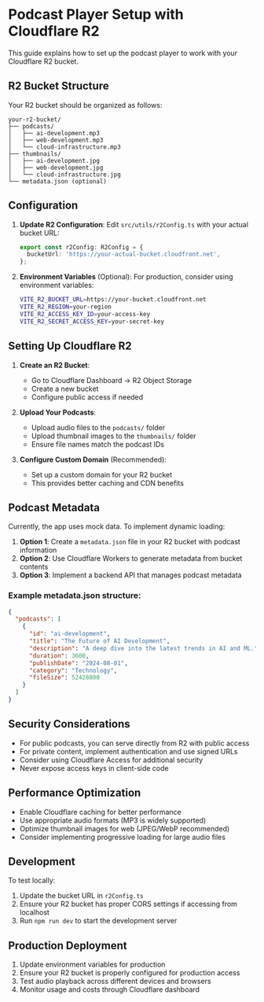 # Podcast Player Setup with Cloudflare R2

This guide explains how to set up the podcast player to work with your Cloudflare R2 bucket.

## R2 Bucket Structure

Your R2 bucket should be organized as follows:

```
your-r2-bucket/
├── podcasts/
│   ├── ai-development.mp3
│   ├── web-development.mp3
│   └── cloud-infrastructure.mp3
├── thumbnails/
│   ├── ai-development.jpg
│   ├── web-development.jpg
│   └── cloud-infrastructure.jpg
└── metadata.json (optional)
```

## Configuration

1. **Update R2 Configuration**: Edit `src/utils/r2Config.ts` with your actual bucket URL:
   ```typescript
   export const r2Config: R2Config = {
     bucketUrl: 'https://your-actual-bucket.cloudfront.net',
   };
   ```

2. **Environment Variables** (Optional): For production, consider using environment variables:
   ```bash
   VITE_R2_BUCKET_URL=https://your-bucket.cloudfront.net
   VITE_R2_REGION=your-region
   VITE_R2_ACCESS_KEY_ID=your-access-key
   VITE_R2_SECRET_ACCESS_KEY=your-secret-key
   ```

## Setting Up Cloudflare R2

1. **Create an R2 Bucket**:
   - Go to Cloudflare Dashboard → R2 Object Storage
   - Create a new bucket
   - Configure public access if needed

2. **Upload Your Podcasts**:
   - Upload audio files to the `podcasts/` folder
   - Upload thumbnail images to the `thumbnails/` folder
   - Ensure file names match the podcast IDs

3. **Configure Custom Domain** (Recommended):
   - Set up a custom domain for your R2 bucket
   - This provides better caching and CDN benefits

## Podcast Metadata

Currently, the app uses mock data. To implement dynamic loading:

1. **Option 1**: Create a `metadata.json` file in your R2 bucket with podcast information
2. **Option 2**: Use Cloudflare Workers to generate metadata from bucket contents
3. **Option 3**: Implement a backend API that manages podcast metadata

### Example metadata.json structure:
```json
{
  "podcasts": [
    {
      "id": "ai-development",
      "title": "The Future of AI Development",
      "description": "A deep dive into the latest trends in AI and ML.",
      "duration": 3600,
      "publishDate": "2024-08-01",
      "category": "Technology",
      "fileSize": 52428800
    }
  ]
}
```

## Security Considerations

- For public podcasts, you can serve directly from R2 with public access
- For private content, implement authentication and use signed URLs
- Consider using Cloudflare Access for additional security
- Never expose access keys in client-side code

## Performance Optimization

- Enable Cloudflare caching for better performance
- Use appropriate audio formats (MP3 is widely supported)
- Optimize thumbnail images for web (JPEG/WebP recommended)
- Consider implementing progressive loading for large audio files

## Development

To test locally:
1. Update the bucket URL in `r2Config.ts`
2. Ensure your R2 bucket has proper CORS settings if accessing from localhost
3. Run `npm run dev` to start the development server

## Production Deployment

1. Update environment variables for production
2. Ensure your R2 bucket is properly configured for production access
3. Test audio playback across different devices and browsers
4. Monitor usage and costs through Cloudflare dashboard

